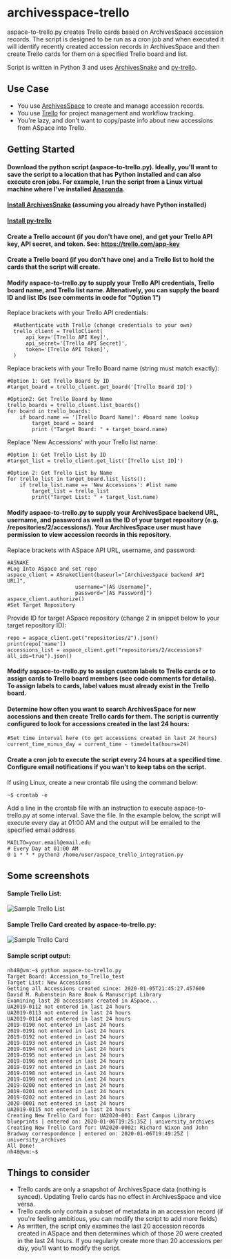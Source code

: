 # archivesspace-trello
aspace-to-trello.py creates Trello cards based on ArchivesSpace accession records. The script is designed to be run as a cron job and when executed it will identify recently created accession records in ArchivesSpace and then create Trello cards for them on a specified Trello board and list.

Script is written in Python 3 and uses [ArchivesSnake](https://github.com/archivesspace-labs/ArchivesSnake) and [py-trello](https://github.com/sarumont/py-trello).

## Use Case
- You use [ArchivesSpace](https://archivesspace.org) to create and manage accession records. 
- You use [Trello](https://trello.com) for project management and workflow tracking. 
- You're lazy, and don't want to copy/paste info about new accessions from ASpace into Trello.

## Getting Started 
#### Download the python script (aspace-to-trello.py). Ideally, you'll want to save the script to a location that has Python installed and can also execute cron jobs. For example, I run the script from a Linux virtual machine where I've installed [Anaconda](https://www.anaconda.com/distribution/).

#### [Install ArchivesSnake](https://github.com/archivesspace-labs/ArchivesSnake#installation) (assuming you already have Python installed)

#### [Install py-trello](https://pypi.org/project/py-trello/)

#### Create a Trello account (if you don't have one), and get your Trello API key, API secret, and token. See: https://trello.com/app-key

#### Create a Trello board (if you don't have one) and a Trello list to hold the cards that the script will create.

#### Modify aspace-to-trello.py to supply your Trello API credentials, Trello board name, and Trello list name. Altenatively, you can supply the board ID and list IDs (see comments in code for "Option 1")

Replace brackets with your Trello API credentials: 
  ```
    #Authenticate with Trello (change credentials to your own)
    trello_client = TrelloClient(
        api_key='[Trello API Key]',
        api_secret='[Trello API Secret]',
        token='[Trello API Token]',
    )
  ```

Replace brackets with your Trello Board name (string must match exactly):
  
  ```
  #Option 1: Get Trello Board by ID
  #target_board = trello_client.get_board('[Trello Board ID]')

  #Option2: Get Trello Board by Name
  trello_boards = trello_client.list_boards()
  for board in trello_boards:
      if board.name == '[Trello Board Name]': #board name lookup
          target_board = board
          print ("Target Board: " + target_board.name)
  ```
 
 Replace 'New Accessions' with your Trello list name:
    
 ```
 #Option 1: Get Trello List by ID
 #target_list = trello_client.get_list('[Trello List ID]')
        
 #Option 2: Get Trello List by Name
 for trello_list in target_board.list_lists():
     if trello_list.name == 'New Accessions': #list name
         target_list = trello_list
         print("Target List: " + target_list.name)
 ```
    
#### Modify aspace-to-trello.py to supply your ArchivesSpace backend URL, username, and password as well as the ID of your target repository (e.g. /repositories/2/accessions/). Your ArchivesSpace user must have permission to view accession records in this repository.

Replace brackets with ASpace API URL, username, and password:
  ```
  #ASNAKE
  #Log Into ASpace and set repo
  aspace_client = ASnakeClient(baseurl="[ArchivesSpace backend API URL]",
                        username="[AS Username]",
                        password="[AS Password]")
  aspace_client.authorize()
  #Set Target Repository
  ```

Provide ID for target ASpace repository (change 2 in snippet below to your target repository ID):
  ```
  repo = aspace_client.get("repositories/2").json()
  print(repo['name'])
  accessions_list = aspace_client.get("repositories/2/accessions?all_ids=true").json()
  ```

#### Modify aspace-to-trello.py to assign custom labels to Trello cards or to assign cards to Trello board members (see code comments for details). To assign labels to cards, label values must already exist in the Trello board.

#### Determine how often you want to search ArchivesSpace for new accessions and then create Trello cards for them. The script is currently configured to look for accessions created in the last 24 hours:
```
#Set time interval here (to get accessions created in last 24 hours)
current_time_minus_day = current_time - timedelta(hours=24)
```

#### Create a cron job to execute the script every 24 hours at a specified time. Configure email notifications if you wan't to keep tabs on the script.

If using Linux, create a new crontab file using the command below:
```
~$ crontab -e
```

Add a line in the crontab file with an instruction to execute aspace-to-trello.py at some interval. Save the file. In the example below, the script will execute every day at 01:00 AM and the output will be emailed to the specified email address 

```
MAILTO=your.email@email.edu
# Every Day at 01:00 AM
0 1 * * * python3 /home/user/aspace_trello_integration.py
```

## Some screenshots

#### Sample Trello List:
![Sample Trello List](/screenshots/trello_card_list.JPG)

#### Sample Trello Card created by aspace-to-trello.py:
![Sample Trello Card](/screenshots/trello_card_example2.JPG)

#### Sample script output:
```
nh48@vm:~$ python aspace-to-trello.py
Target Board: Accession_to_Trello_test
Target List: New Accessions
Getting all Accessions created since: 2020-01-05T21:45:27.457600
David M. Rubenstein Rare Book & Manuscript Library
Examining last 20 accessions created in ASpace...
UA2019-0112 not entered in last 24 hours
UA2019-0113 not entered in last 24 hours
UA2019-0114 not entered in last 24 hours
2019-0190 not entered in last 24 hours
2019-0191 not entered in last 24 hours
2019-0192 not entered in last 24 hours
2019-0193 not entered in last 24 hours
2019-0194 not entered in last 24 hours
2019-0195 not entered in last 24 hours
2019-0196 not entered in last 24 hours
2019-0197 not entered in last 24 hours
2019-0198 not entered in last 24 hours
2019-0199 not entered in last 24 hours
2019-0200 not entered in last 24 hours
2019-0201 not entered in last 24 hours
2019-0202 not entered in last 24 hours
2020-0001 not entered in last 24 hours
UA2019-0115 not entered in last 24 hours
Creating New Trello Card for: UA2020-001: East Campus Library blueprints | entered on: 2020-01-06T19:25:35Z | university_archives
Creating New Trello Card for: UA2020-0002: Richard Nixon and John Bradway correspondence | entered on: 2020-01-06T19:49:25Z | university_archives
All Done!
nh48@vm:~$
```

## Things to consider
- Trello cards are only a snapshot of ArchivesSpace data (nothing is synced). Updating Trello cards has no effect in ArchivesSpace and vice versa.
- Trello cards only contain a subset of metadata in an accession record (if you're feeling ambitious, you can modify the script to add more fields)
- As written, the script only examines the last 20 accession records created in ASpace and then determines which of those 20 were created in the last 24 hours. If you regularly create more than 20 accessions per day, you'll want to modify the script.


